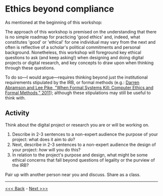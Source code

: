 # Ethics beyond compliance

As mentioned at the beginning of this workshop:  

The approach of this workshop is premised on the understanding that there is no simple roadmap for practicing 'good ethics' and, indeed, what constitutes 'good' or 'ethical' for one individual may vary from the next and often is reflective of a scholar's political commitments and personal background.  Nonetheless, this workshop will foreground key ethical questions to ask (and keep asking!) when designing and doing digital projects or digital research, and key concepts to draw upon when thinking through these questions.   

To do so—I would argue—requires thinking beyond just the institutional requirements stipulated by the IRB, or formal methods (e.g.: [Darren Abramson and Lee Pike, "When Formal Systems Kill: Computer Ethics and Formal Methods," 2011](https://www.cs.indiana.edu/~lepike/pubs/fm-ethics.pdf)); although these stipulations may still be useful to think with.  

## Activity  

Think about the digital project or research you are or will be working on.  

1. Describe in 2-3 sentences to a non-expert audience the purpose of your project: what does it aim to *do*?  
2. Next, describe in 2-3 sentences to a non-expert audience the design of your project: *how* will you do this?  
3. In relation to the project's purpose and design, what might be some ethical concerns that fall beyond questions of legality or the purview of the IRB?  

Pair up with another person near you and discuss. Share as a class.  

******

[<<< Back](irb.md) - [Next >>>](levelsimpact.md)

